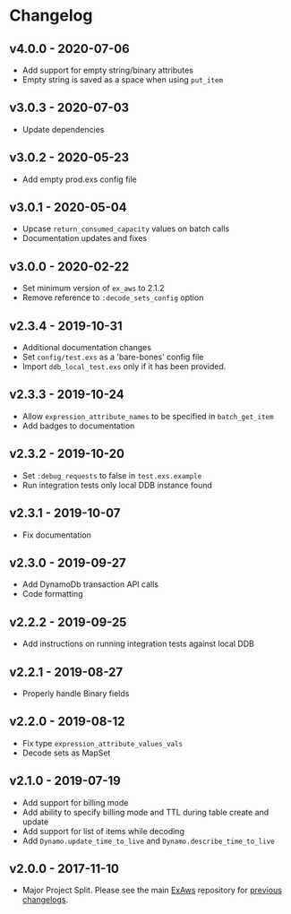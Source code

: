 # Changelog

## v4.0.0 - 2020-07-06

- Add support for empty string/binary attributes
- Empty string is saved as a space when using `put_item`

## v3.0.3 - 2020-07-03

- Update dependencies

## v3.0.2 - 2020-05-23

- Add empty prod.exs config file

## v3.0.1 - 2020-05-04

- Upcase `return_consumed_capacity` values on batch calls
- Documentation updates and fixes

## v3.0.0 - 2020-02-22

- Set minimum version of `ex_aws` to 2.1.2
- Remove reference to `:decode_sets_config` option

## v2.3.4 - 2019-10-31

- Additional documentation changes
- Set `config/test.exs` as a 'bare-bones' config file
- Import `ddb_local_test.exs` only if it has been provided.

## v2.3.3 - 2019-10-24

- Allow `expression_attribute_names` to be specified in `batch_get_item`
- Add badges to documentation

## v2.3.2 - 2019-10-20

- Set `:debug_requests` to false in `test.exs.example`
- Run integration tests only local DDB instance found

## v2.3.1 - 2019-10-07

- Fix documentation

## v2.3.0 - 2019-09-27

- Add DynamoDb transaction API calls
- Code formatting

## v2.2.2 - 2019-09-25

- Add instructions on running integration tests against local DDB

## v2.2.1 - 2019-08-27

- Properly handle Binary fields

## v2.2.0 - 2019-08-12

- Fix type `expression_attribute_values_vals`
- Decode sets as MapSet

## v2.1.0 - 2019-07-19

- Add support for billing mode
- Add ability to specify billing mode and TTL during table create and update
- Add support for list of items while decoding
- Add `Dynamo.update_time_to_live` and `Dynamo.describe_time_to_live`

## v2.0.0 - 2017-11-10

- Major Project Split. Please see the main [ExAws](https://github.com/ex-aws/ex_aws) repository for [previous changelogs](https://github.com/ex-aws/ex_aws/blob/master/CHANGELOG.md).
